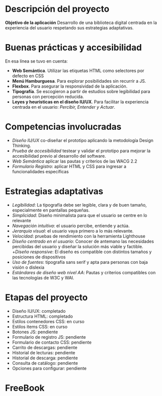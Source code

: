 # Descripción del proyecto
**Objetivo de la aplicación** Desarrollo de una biblioteca digital centrada en la experiencia del usuario respetando sus estrategias adaptativas. 
# Buenas prácticas y accesibilidad
En esa línea se tuvo en cuenta:
+ **Web Semántica**. Utilizar las etiquetas HTML como selectores por defecto en CSS
+ **Menú Hamburguesa**. Para explorar posibilidades sin recurrir a JS.
+ **Flexbox**. Para asegurar la responsividad de la aplicación.
+ **Tipografía**. Se escogieron a partir de estudios sobre legibilidad para personas con percepción reducida.
+ **Leyes y heurísticas en el diseño IU/UX**. Para facilitar la experiencia centrada en el usuario: *Percibir, Entender y Actuar*.
# Competencias involucradas
+ *Diseño IU/UX* co-diseñar el prototipo aplicando la metodología Design Thinking.
+ *Prueba de accesibilidad* testear y validar el prototipo para mejorar la accesibilidad previo al desarrollo del software.
+ *Web Semántica* aplicar las pautas y criterios de las WACG 2.2
+ *Formulario Registro*: aplicar HTML y CSS para ingresar a funcionalidades específicas
# Estrategias adaptativas
+ *Legibilidad*: La tipografía debe ser legible, clara y de buen tamaño, especialmente en pantallas pequeñas.
+ *Simplicidad*: Diseño minimalista para que el usuario se centre en lo relevante
+ *Navegación intuitiva*: el usuario percibe, entiende y actúa.
+ *Jerarquía visual*: el usuario vaya primero a lo más relevante. 
+ *Velocidad*: pruebas de rendimiento con la herramienta Lighthouse 
+ *Diseño centrado en el usuario*: Conocer de antemano las necesidades percibidas del usuario y diseñar la solución más viable y factible.
+*Diseño responsive*: El diseño es compatible con distintos tamaños y posiciones de dispositivos
+ *Uso de fuentes*: tipografía sans serif y apta para personas con baja visión o dislexia
+ *Estándares de diseño web nivel AA*: Pautas y criterios compatibles con las tecnologías de W3C y WAI.
# Etapas del proyecto
+ Diseño IU/UX: completado
+ Estructura HTML: completado
+ Estilos contenedores CSS: en curso
+ Estilos items CSS: en curso
+ Botones JS: pendiente
+ Formulario de registro JS: pendiente
+ Formulario de contacto CSS: pendiente
+ Carrito de descargas: pendiente
+ Historial de lecturas: pendiente
+ Historial de descarga: pendiente
+ Consulta de catálogo: pendiente
+ Opciones para configurar: pendiente
# FreeBook
